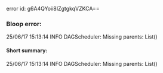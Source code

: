 error id: g6A4QYoii8IZgtgkqVZKCA==
### Bloop error:

25/06/17 15:13:14 INFO DAGScheduler: Missing parents: List()
#### Short summary: 

25/06/17 15:13:14 INFO DAGScheduler: Missing parents: List()